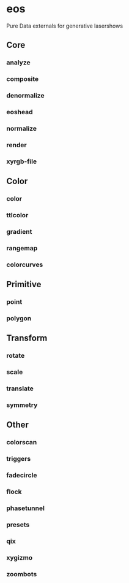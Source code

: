 # eos
Pure Data externals for generative lasershows

## Core

### analyze

### composite

### denormalize

### eoshead

### normalize

### render

### xyrgb-file


## Color

### color

### ttlcolor

### gradient

### rangemap

### colorcurves


## Primitive

### point

### polygon


## Transform

### rotate

### scale

### translate

### symmetry


## Other

### colorscan


### triggers

### fadecircle

### flock

### phasetunnel

### presets

### qix

### xygizmo

### zoombots




